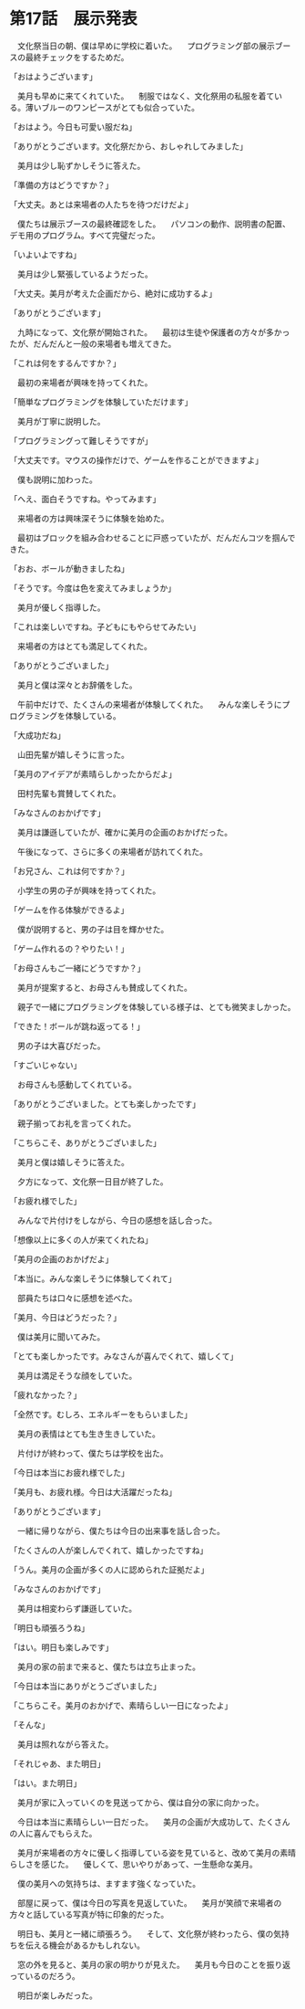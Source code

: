 # 第17話　展示発表

　文化祭当日の朝、僕は早めに学校に着いた。
　プログラミング部の展示ブースの最終チェックをするためだ。

「おはようございます」

　美月も早めに来てくれていた。
　制服ではなく、文化祭用の私服を着ている。薄いブルーのワンピースがとても似合っていた。

「おはよう。今日も可愛い服だね」

「ありがとうございます。文化祭だから、おしゃれしてみました」

　美月は少し恥ずかしそうに答えた。

「準備の方はどうですか？」

「大丈夫。あとは来場者の人たちを待つだけだよ」

　僕たちは展示ブースの最終確認をした。
　パソコンの動作、説明書の配置、デモ用のプログラム。すべて完璧だった。

「いよいよですね」

　美月は少し緊張しているようだった。

「大丈夫。美月が考えた企画だから、絶対に成功するよ」

「ありがとうございます」

　九時になって、文化祭が開始された。
　最初は生徒や保護者の方々が多かったが、だんだんと一般の来場者も増えてきた。

「これは何をするんですか？」

　最初の来場者が興味を持ってくれた。

「簡単なプログラミングを体験していただけます」

　美月が丁寧に説明した。

「プログラミングって難しそうですが」

「大丈夫です。マウスの操作だけで、ゲームを作ることができますよ」

　僕も説明に加わった。

「へえ、面白そうですね。やってみます」

　来場者の方は興味深そうに体験を始めた。

　最初はブロックを組み合わせることに戸惑っていたが、だんだんコツを掴んできた。

「おお、ボールが動きましたね」

「そうです。今度は色を変えてみましょうか」

　美月が優しく指導した。

「これは楽しいですね。子どもにもやらせてみたい」

　来場者の方はとても満足してくれた。

「ありがとうございました」

　美月と僕は深々とお辞儀をした。

　午前中だけで、たくさんの来場者が体験してくれた。
　みんな楽しそうにプログラミングを体験している。

「大成功だね」

　山田先輩が嬉しそうに言った。

「美月のアイデアが素晴らしかったからだよ」

　田村先輩も賞賛してくれた。

「みなさんのおかげです」

　美月は謙遜していたが、確かに美月の企画のおかげだった。

　午後になって、さらに多くの来場者が訪れてくれた。

「お兄さん、これは何ですか？」

　小学生の男の子が興味を持ってくれた。

「ゲームを作る体験ができるよ」

　僕が説明すると、男の子は目を輝かせた。

「ゲーム作れるの？やりたい！」

「お母さんもご一緒にどうですか？」

　美月が提案すると、お母さんも賛成してくれた。

　親子で一緒にプログラミングを体験している様子は、とても微笑ましかった。

「できた！ボールが跳ね返ってる！」

　男の子は大喜びだった。

「すごいじゃない」

　お母さんも感動してくれている。

「ありがとうございました。とても楽しかったです」

　親子揃ってお礼を言ってくれた。

「こちらこそ、ありがとうございました」

　美月と僕は嬉しそうに答えた。

　夕方になって、文化祭一日目が終了した。

「お疲れ様でした」

　みんなで片付けをしながら、今日の感想を話し合った。

「想像以上に多くの人が来てくれたね」

「美月の企画のおかげだよ」

「本当に。みんな楽しそうに体験してくれて」

　部員たちは口々に感想を述べた。

「美月、今日はどうだった？」

　僕は美月に聞いてみた。

「とても楽しかったです。みなさんが喜んでくれて、嬉しくて」

　美月は満足そうな顔をしていた。

「疲れなかった？」

「全然です。むしろ、エネルギーをもらいました」

　美月の表情はとても生き生きしていた。

　片付けが終わって、僕たちは学校を出た。

「今日は本当にお疲れ様でした」

「美月も、お疲れ様。今日は大活躍だったね」

「ありがとうございます」

　一緒に帰りながら、僕たちは今日の出来事を話し合った。

「たくさんの人が楽しんでくれて、嬉しかったですね」

「うん。美月の企画が多くの人に認められた証拠だよ」

「みなさんのおかげです」

　美月は相変わらず謙遜していた。

「明日も頑張ろうね」

「はい。明日も楽しみです」

　美月の家の前まで来ると、僕たちは立ち止まった。

「今日は本当にありがとうございました」

「こちらこそ。美月のおかげで、素晴らしい一日になったよ」

「そんな」

　美月は照れながら答えた。

「それじゃあ、また明日」

「はい。また明日」

　美月が家に入っていくのを見送ってから、僕は自分の家に向かった。

　今日は本当に素晴らしい一日だった。
　美月の企画が大成功して、たくさんの人に喜んでもらえた。

　美月が来場者の方々に優しく指導している姿を見ていると、改めて美月の素晴らしさを感じた。
　優しくて、思いやりがあって、一生懸命な美月。

　僕の美月への気持ちは、ますます強くなっていた。

　部屋に戻って、僕は今日の写真を見返していた。
　美月が笑顔で来場者の方々と話している写真が特に印象的だった。

　明日も、美月と一緒に頑張ろう。
　そして、文化祭が終わったら、僕の気持ちを伝える機会があるかもしれない。

　窓の外を見ると、美月の家の明かりが見えた。
　美月も今日のことを振り返っているのだろう。

　明日が楽しみだった。